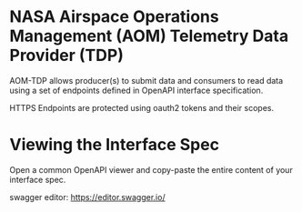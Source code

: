 # NASA Airspace Operations Management (AOM) Telemetry Data Provider (TDP)

AOM-TDP allows producer(s) to submit data and consumers to read data using
a set of endpoints defined in OpenAPI interface specification.

HTTPS Endpoints are protected using oauth2 tokens and their scopes.

# Viewing the Interface Spec

Open a common OpenAPI viewer and copy-paste the entire content of
your interface spec.  

  swagger editor: https://editor.swagger.io/

